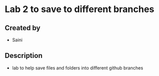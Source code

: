 # Lab 2 to save to different branches

## Created by
- Saini

## Description
- lab to help save files and folders into different github branches